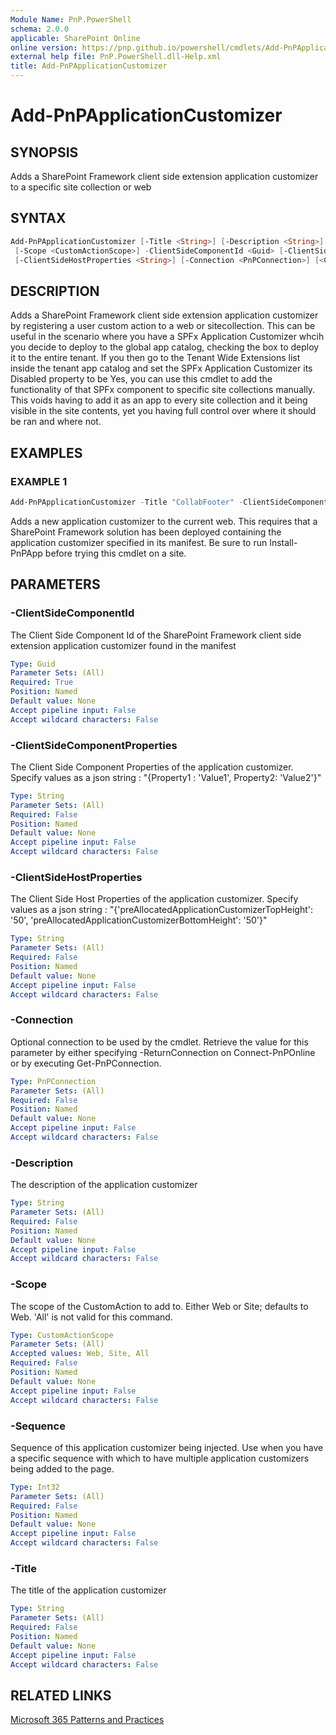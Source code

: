 ```yaml
---
Module Name: PnP.PowerShell
schema: 2.0.0
applicable: SharePoint Online
online version: https://pnp.github.io/powershell/cmdlets/Add-PnPApplicationCustomizer.html
external help file: PnP.PowerShell.dll-Help.xml
title: Add-PnPApplicationCustomizer
---
```

  
# Add-PnPApplicationCustomizer

## SYNOPSIS
Adds a SharePoint Framework client side extension application customizer to a specific site collection or web

## SYNTAX

```powershell
Add-PnPApplicationCustomizer [-Title <String>] [-Description <String>] [-Sequence <Int32>]
 [-Scope <CustomActionScope>] -ClientSideComponentId <Guid> [-ClientSideComponentProperties <String>]
 [-ClientSideHostProperties <String>] [-Connection <PnPConnection>] [<CommonParameters>]
```

## DESCRIPTION
Adds a SharePoint Framework client side extension application customizer by registering a user custom action to a web or sitecollection. This can be useful in the scenario where you have a SPFx Application Customizer whcih you decide to deploy to the global app catalog, checking the box to deploy it to the entire tenant. If you then go to the Tenant Wide Extensions list inside the tenant app catalog and set the SPFx Application Customizer its Disabled property to be Yes, you can use this cmdlet to add the functionality of that SPFx component to specific site collections manually. This voids having to add it as an app to every site collection and it being visible in the site contents, yet you having full control over where it should be ran and where not.

## EXAMPLES

### EXAMPLE 1
```powershell
Add-PnPApplicationCustomizer -Title "CollabFooter" -ClientSideComponentId c0ab3b94-8609-40cf-861e-2a1759170b43 -ClientSideComponentProperties "{`"sourceTermSet`":`"PnP-CollabFooter-SharedLinks`",`"personalItemsStorageProperty`":`"PnP-CollabFooter-MyLinks`"}
```

Adds a new application customizer to the current web. This requires that a SharePoint Framework solution has been deployed containing the application customizer specified in its manifest. Be sure to run Install-PnPApp before trying this cmdlet on a site.

## PARAMETERS

### -ClientSideComponentId
The Client Side Component Id of the SharePoint Framework client side extension application customizer found in the manifest

```yaml
Type: Guid
Parameter Sets: (All)
Required: True
Position: Named
Default value: None
Accept pipeline input: False
Accept wildcard characters: False
```

### -ClientSideComponentProperties
The Client Side Component Properties of the application customizer. Specify values as a json string : "{Property1 : 'Value1', Property2: 'Value2'}"

```yaml
Type: String
Parameter Sets: (All)
Required: False
Position: Named
Default value: None
Accept pipeline input: False
Accept wildcard characters: False
```

### -ClientSideHostProperties
The Client Side Host Properties of the application customizer. Specify values as a json string : "{'preAllocatedApplicationCustomizerTopHeight': '50', 'preAllocatedApplicationCustomizerBottomHeight': '50'}"

```yaml
Type: String
Parameter Sets: (All)
Required: False
Position: Named
Default value: None
Accept pipeline input: False
Accept wildcard characters: False
```

### -Connection
Optional connection to be used by the cmdlet. Retrieve the value for this parameter by either specifying -ReturnConnection on Connect-PnPOnline or by executing Get-PnPConnection.

```yaml
Type: PnPConnection
Parameter Sets: (All)
Required: False
Position: Named
Default value: None
Accept pipeline input: False
Accept wildcard characters: False
```

### -Description
The description of the application customizer

```yaml
Type: String
Parameter Sets: (All)
Required: False
Position: Named
Default value: None
Accept pipeline input: False
Accept wildcard characters: False
```

### -Scope
The scope of the CustomAction to add to. Either Web or Site; defaults to Web. 'All' is not valid for this command.

```yaml
Type: CustomActionScope
Parameter Sets: (All)
Accepted values: Web, Site, All
Required: False
Position: Named
Default value: None
Accept pipeline input: False
Accept wildcard characters: False
```

### -Sequence
Sequence of this application customizer being injected. Use when you have a specific sequence with which to have multiple application customizers being added to the page.

```yaml
Type: Int32
Parameter Sets: (All)
Required: False
Position: Named
Default value: None
Accept pipeline input: False
Accept wildcard characters: False
```

### -Title
The title of the application customizer

```yaml
Type: String
Parameter Sets: (All)
Required: False
Position: Named
Default value: None
Accept pipeline input: False
Accept wildcard characters: False
```

## RELATED LINKS

[Microsoft 365 Patterns and Practices](https://aka.ms/m365pnp)